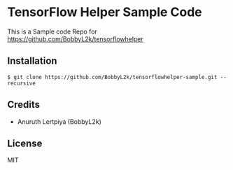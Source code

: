 # TensorFlow Helper Sample Code

This is a Sample code Repo for https://github.com/BobbyL2k/tensorflowhelper

## Installation

```
$ git clone https://github.com/BobbyL2k/tensorflowhelper-sample.git --recursive
```

## Credits

* Anuruth Lertpiya (BobbyL2k)

## License

MIT